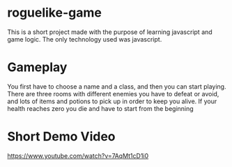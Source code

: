# roguelike-game

This is a short project made with the purpose of learning javascript and game logic. The only technology used was javascript. 

# Gameplay

You first have to choose a name and a class, and then you can start playing.
There are three rooms with different enemies you have to defeat or avoid, and lots of items and potions to pick up in order to keep you alive. If your health reaches zero you die and have to start from the beginning

# Short Demo Video

https://www.youtube.com/watch?v=7AqMt1cD1i0
